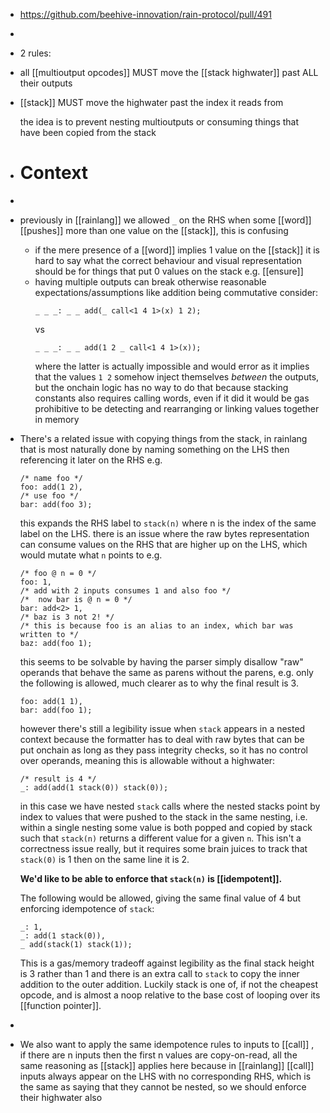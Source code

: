 - https://github.com/beehive-innovation/rain-protocol/pull/491
-
- 2 rules:
- all [[multioutput opcodes]] MUST move the [[stack highwater]] past ALL their outputs
- [[stack]] MUST move the highwater past the index it reads from
  
  the idea is to prevent nesting multioutputs or consuming things that have been copied from the stack
- # Context
-
- previously in [[rainlang]] we allowed `_` on the RHS when some [[word]] [[pushes]] more than one value on the [[stack]], this is confusing
	- if the mere presence of a [[word]] implies 1 value on the [[stack]] it is hard to say what the correct behaviour and visual representation should be for things that put 0 values on the stack e.g. [[ensure]]
	- having multiple outputs can break otherwise reasonable expectations/assumptions like addition being commutative consider:
	  ```
	  _ _ _: _ _ add(_ call<1 4 1>(x) 1 2);
	  ```
	  vs
	  ```
	  _ _ _: _ _ add(1 2 _ call<1 4 1>(x));
	  ```
	  where the latter is actually impossible and would error as it implies that the values `1 2` somehow inject themselves _between_ the outputs, but the onchain logic has no way to do that because stacking constants also requires calling words, even if it did it would be gas prohibitive to be detecting and rearranging or linking values together in memory
- There's a related issue with copying things from the stack, in rainlang that is most naturally done by naming something on the LHS then referencing it later on the RHS e.g.
  ```
  /* name foo */
  foo: add(1 2),
  /* use foo */
  bar: add(foo 3); 
  ```
  this expands the RHS label to `stack(n)` where n is the index of the same label on the LHS.
  there is an issue where the raw bytes representation can consume values on the RHS that are higher up on the LHS, which would mutate what `n` points to e.g.
  ```
  /* foo @ n = 0 */
  foo: 1,
  /* add with 2 inputs consumes 1 and also foo */
  /*  now bar is @ n = 0 */
  bar: add<2> 1,
  /* baz is 3 not 2! */
  /* this is because foo is an alias to an index, which bar was written to */ 
  baz: add(foo 1);
  ```
  this seems to be solvable by having the parser simply disallow "raw" operands that behave the same as parens without the parens, e.g. only the following is allowed, much clearer as to why the final result is 3.
  ```
  foo: add(1 1),
  bar: add(foo 1);
  ```
  however there's still a legibility issue when `stack` appears in a nested context because the formatter has to deal with raw bytes that can be put onchain as long as they pass integrity checks, so it has no control over operands, meaning this is allowable without a highwater:
  ```
  /* result is 4 */
  _: add(add(1 stack(0)) stack(0));
  ```
  in this case we have nested `stack` calls where the nested stacks point by index to values that were pushed to the stack in the same nesting, i.e. within a single nesting some value is both popped and copied by stack such that `stack(n)` returns a different value for a given `n`. This isn't a correctness issue really, but it requires some brain juices to track that `stack(0)` is 1 then on the same line it is 2. 
  
  **We'd like to be able to enforce that `stack(n)` is [[idempotent]].**
  
  The following would be allowed, giving the same final value of 4 but enforcing idempotence of `stack`:
  ```
  _: 1,
  _: add(1 stack(0)),
  _ add(stack(1) stack(1));
  ```
  This is a gas/memory tradeoff against legibility as the final stack height is 3 rather than 1 and there is an extra call to `stack` to copy the inner addition to the outer addition. Luckily stack is one of, if not the cheapest opcode, and is almost a noop relative to the base cost of looping over its [[function pointer]].
-
- We also want to apply the same idempotence rules to inputs to [[call]] , if there are n inputs then the first n values are copy-on-read, all the same reasoning as [[stack]] applies here because in [[rainlang]] [[call]] inputs always appear on the LHS with no corresponding RHS, which is the same as saying that they cannot be nested, so we should enforce their highwater also